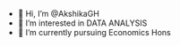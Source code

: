 - 👋 Hi, I’m @AkshikaGH
- 👀 I’m interested in DATA ANALYSIS
- 🌱 I’m currently pursuing Economics Hons
<!---
AkshikaGH/AkshikaGH is a ✨ special ✨ repository because its `README.md` (this file) appears on your GitHub profile.
You can click the Preview link to take a look at your changes.
--->
